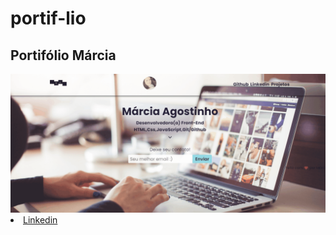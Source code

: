 # portif-lio
## Portifólio Márcia



<img src="./tela-protifólio.gif" alt="tela-portifólio">

 <li>
                <a target="_blank" href="https://www.linkedin.com/in/marcia-agostinho/">Linkedin</a>  
            </li>

